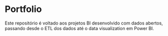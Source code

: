 # Portfolio
Este repositório é voltado aos projetos BI desenvolvido com dados abertos, passando desde o ETL dos dados até o data visualization em Power BI.

